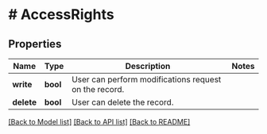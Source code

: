 # # AccessRights

## Properties

Name | Type | Description | Notes
------------ | ------------- | ------------- | -------------
**write** | **bool** | User can perform modifications request on the record. |
**delete** | **bool** | User can delete the record. |

[[Back to Model list]](../../README.md#models) [[Back to API list]](../../README.md#endpoints) [[Back to README]](../../README.md)
